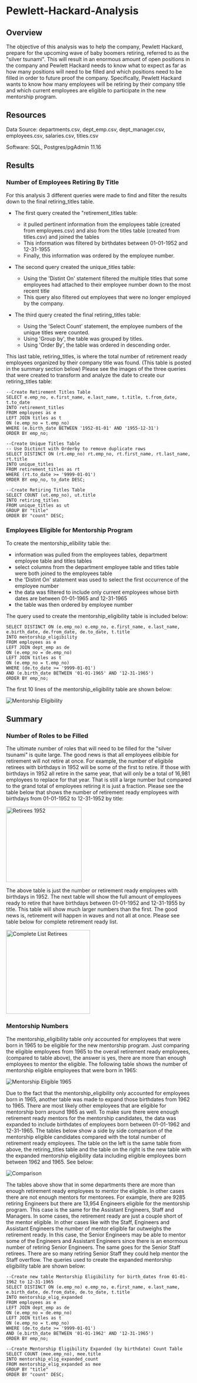 # Pewlett-Hackard-Analysis
## Overview
The objective of this analysis was to help the company, Pewlett Hackard, prepare for the upcoming wave of baby boomers retiring, referred to as the "silver tsunami". This will result in an enormous amount of open positions in the company and Pewlett Hackard needs to know what to expect as far as how many positions will need to be filled and which positions need to be filled in order to future proof the company. Specifically, Pewlett Hackard wants to know how many employees will be retiring by their company title and which current employees are eligible to participate in the new mentorship program. 

## Resources
Data Source: departments.csv, dept_emp.csv, dept_manager.csv, employees.csv, salaries.csv, titles.csv 

Software: SQL, Postgres/pgAdmin 11.16

## Results
### Number of Employees Retiring By Title
For this analysis 3 different queries were made to find and filter the results down to the final retiring_titles table. 
- The first query created the "retirement_titles table:
  - it pulled pertinent information from the employees table (created from employees.csv) and also from the titles table (created from titles.csv) and joined the tables
  - This information was filtered by birthdates between 01-01-1952 and 12-31-1955
  - Finally, this information was ordered by the employee number. 

- The second query created the unique_titles table:
  - Using the 'Distint On' statement filtered the multiple titles that some employees had attached to their employee number down to the most recent title
  - This query also filtered out employees that were no longer employed by the company.

- The third query created the final retiring_titles table:
  - Using the 'Select Count' statement, the employee numbers of the unique titles were counted.
  - Using 'Group by', the table was grouped by titles.
  - Using 'Order By', the table was ordered in descending order.

This last table, retiring_titles, is where the total number of retirement ready employees organized by their company title was found. (This table is posted in the summary section below) Please see the images of the three queries that were created to transform and analyze the date to create our retiring_titles table:

```
--Create Retirement Titles Table
SELECT e.emp_no, e.first_name, e.last_name, t.title, t.from_date, t.to_date
INTO retirement_titles
FROM employees as e
LEFT JOIN titles as t
ON (e.emp_no = t.emp_no)
WHERE (e.birth_date BETWEEN '1952-01-01' AND '1955-12-31')
ORDER BY emp_no;

--Create Unique Titles Table
-- Use Dictinct with Orderby to remove duplicate rows
SELECT DISTINCT ON (rt.emp_no) rt.emp_no, rt.first_name, rt.last_name, rt.title
INTO unique_titles
FROM retirement_titles as rt
WHERE (rt.to_date >= '9999-01-01')
ORDER BY emp_no, to_date DESC;

--Create Retiring Titles Table
SELECT COUNT (ut.emp_no), ut.title
INTO retiring_titles
FROM unique_titles as ut
GROUP BY "title"
ORDER BY "count" DESC;
```

### Employees Eligible for Mentorship Program
To create the mentorship_elibility table the:
  - information was pulled from the employees tables, department employee table and titles tables
  - select columns from the department employee table and titles table were both joined to the employees table
  - the 'Distint On' statement was used to select the first occurrence of the employee number
  - the data was filtered to include only current employees whose birth dates are between 01-01-1965 and 12-31-1965
  - the table was then ordered by employee number

The query used to create the mentorship_eligibility table is included below:

```--Create Mentorship Eligibility table
SELECT DISTINCT ON (e.emp_no) e.emp_no, e.first_name, e.last_name, e.birth_date, de.from_date, de.to_date, t.title
INTO mentorship_eligibility
FROM employees as e
LEFT JOIN dept_emp as de
ON (e.emp_no = de.emp_no)
LEFT JOIN titles as t
ON (e.emp_no = t.emp_no)
WHERE (de.to_date >= '9999-01-01')
AND (e.birth_date BETWEEN '01-01-1965' AND '12-31-1965')
ORDER BY emp_no;
``` 

The first 10 lines of the mentorship_eligibility table are shown below:

![Mentorship Eligibility](https://user-images.githubusercontent.com/106348899/181676530-4c01a6f0-e47d-4446-b408-5f7b3cbb0d88.png)

## Summary 
### Number of Roles to be Filled
The ultimate number of roles that will need to be filled for the "silver tsunami" is quite large.  The good news is that all employees elibible for retirement will not retire at once.  For example, the number of eligibile retirees with birthdays in 1952 will be some of the first to retire.  If those with birthdays in 1952 all retire in the same year, that will only be a total of 16,981 employees to replace for that year. That is still a large number but compared to the grand total of employees retiring it is just a fraction.  Please see the table below that shows the number of retirement ready employees with birthdays from 01-01-1952 to 12-31-1952 by title:

<img width="205" alt="Retirees 1952" src="https://user-images.githubusercontent.com/106348899/181626651-125c6a34-124f-4619-a33d-f1523ba91098.png">

The above table is just the number or retirement ready employees with birthdays in 1952.  The next table will show the full amount of employees ready to retire that have birthdays between 01-01-1952 and 12-31-1955 by title.  This table will show much larger numbers than the first.  The good news is, retirement will happen in waves and not all at once.  Please see table below for complete retirement ready list. 

<img width="228" alt="Complete List Retirees" src="https://user-images.githubusercontent.com/106348899/181626249-36abf052-bb7b-422d-9638-51efb337b947.png">

### Mentorship Numbers

The mentorship_eligibility table only accounted for employees that were born in 1965 to be eligible for the new mentorship program.  Just comparing the eligible employees from 1965 to the overall retirement ready employees, (compared to table above), the answer is yes, there are more than enough employees to mentor the eligible.  The following table shows the number of mentorship eligible employees that were born in 1965:

![Mentorship Eligible 1965](https://user-images.githubusercontent.com/106348899/181677394-35626e93-28fc-454f-ae8f-4a836dd13a5c.png)

Due to the fact that the mentorship_eligibility only accounted for employees born in 1965, another table was made to expand those birthdates from 1962 to 1965.  There are most likely other employees that are eligible for mentorship born around 1965 as well.  To make sure there were enough retirement ready mentors for the mentorship candidates, the data was expanded to include birthdates of employees born between 01-01-1962 and 12-31-1965. The tables below show a side by side comparison of the mentorship eligible candidates compared with the total number of retirement ready employees.  The table on the left is the same table from above, the retiring_titles table and the table on the right is the new table with the expanded mentorship eligibility data including eligible employees born between 1962 and 1965. See below:

![Comparison](https://user-images.githubusercontent.com/106348899/181679464-b4a5fbbc-65bf-4245-bce2-e4c0c65f3293.png)

The tables above show that in some departments there are more than enough retirement ready employees to mentor the eligible.  In other cases there are not enough mentors for mentorees. For example, there are 9285 retiring Engineers but there are 13,954 Engineers eligible for the mentorship program. This case is the same for the Assistant Engineers, Staff and Managers.  In some cases, the retirement ready are just a couple short of the mentor eligible.  In other cases like with the Staff, Engineers and Assistant Engineers the number of mentor eligible far outweighs the retirement ready. In this case, the Senior Engineers may be able to mentor some of the Engineers and Assistant Engineers since there is an enormous number of retiring Senior Engineers.  The same goes for the Senior Staff retirees.  There are so many retiring Senior Staff they could help mentor the Staff overflow.  The queries used to create the expanded mentorship eligibility table are shown below:

```
--Create new table Mentorship Eligibility for birth_dates from 01-01-1962 to 12-31-1965
SELECT DISTINCT ON (e.emp_no) e.emp_no, e.first_name, e.last_name, e.birth_date, de.from_date, de.to_date, t.title
INTO mentorship_elig_expanded
FROM employees as e
LEFT JOIN dept_emp as de
ON (e.emp_no = de.emp_no)
LEFT JOIN titles as t
ON (e.emp_no = t.emp_no)
WHERE (de.to_date >= '9999-01-01')
AND (e.birth_date BETWEEN '01-01-1962' AND '12-31-1965')
ORDER BY emp_no;

--Create Mentorship Eligibility Expanded (by birthdate) Count Table
SELECT COUNT (mee.emp_no), mee.title
INTO mentorship_elig_expanded_count
FROM mentorship_elig_expanded as mee
GROUP BY "title"
ORDER BY "count" DESC;
```
